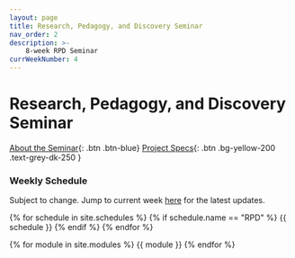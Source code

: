 ```yaml
---
layout: page
title: Research, Pedagogy, and Discovery Seminar
nav_order: 2
description: >-
    8-week RPD Seminar
currWeekNumber: 4
---
```


# Research, Pedagogy, and Discovery Seminar

[About the Seminar]({{site.baseurl}}/rpd_project){: .btn .btn-blue}
[Project Specs]({{site.baseurl}}/rpd_project){: .btn .bg-yellow-200 .text-grey-dk-250 }

### Weekly Schedule
Subject to change. Jump to current week [here](#week-{{page.currWeekNumber}}) for the latest updates.

{% for schedule in site.schedules %}
    {% if schedule.name == "RPD" %}
        {{ schedule }}
    {% endif %}
{% endfor %}

{% for module in site.modules %}
<a name="week-{{module.weekNumber}}"></a>
{{ module }}
{% endfor %}
